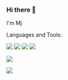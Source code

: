 ### Hi there 👋

I'm Mj


<!--
**MoonjWll/MoonjWll** is a ✨ _special_ ✨ repository because its `README.md` (this file) appears on your GitHub profile.

Here are some ideas to get you started:

- 🔭 I’m currently working on ...
- 🌱 I’m currently learning ...
- 👯 I’m looking to collaborate on ...
- 🤔 I’m looking for help with ...
- 💬 Ask me about ...
- 📫 How to reach me: ...
- 😄 Pronouns: ...
- ⚡ Fun fact: ...
-->

Languages and Tools:

<img src="https://img.shields.io/badge/Java-FFFF00?style=flat-square&logo=Java&logoColor=white" />

<img src="https://img.shields.io/badge/JavaScript-F7DF1E?style=flat-square&logo=JavaScript&logoColor=white" />

<img src="https://img.shields.io/badge/Java-007396?style=flat-square&logo=Java&logoColor=white" />

<img src="https://img.shields.io/badge/Oracle-F8000?style=flat-square&logo=Oracle&logoColor=white" />

<img src="https://img.shields.io/badge/Spring-6DB33F?style=flat-
square&logo=Spring&logoColor=white"/>

<img src="https://img.shields.io/badge/Python-3776AB?style=flat-
square&logo=Python&logoColor=white"/>
